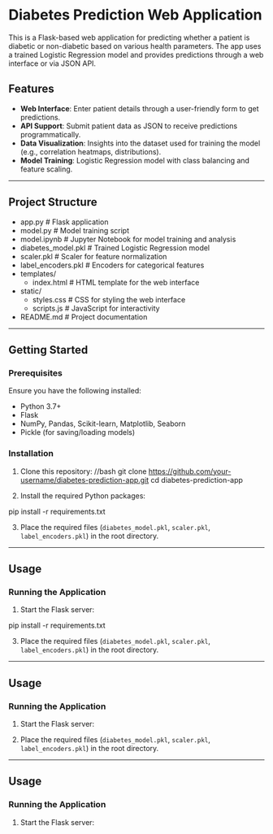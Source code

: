 # Diabetes Prediction Web Application

This is a Flask-based web application for predicting whether a patient is diabetic or non-diabetic based on various health parameters. The app uses a trained Logistic Regression model and provides predictions through a web interface or via JSON API.

## Features

- **Web Interface**: Enter patient details through a user-friendly form to get predictions.
- **API Support**: Submit patient data as JSON to receive predictions programmatically.
- **Data Visualization**: Insights into the dataset used for training the model (e.g., correlation heatmaps, distributions).
- **Model Training**: Logistic Regression model with class balancing and feature scaling.

---

## Project Structure
- app.py # Flask application
- model.py # Model training script
- model.ipynb # Jupyter Notebook for model training and analysis
- diabetes_model.pkl # Trained Logistic Regression model
- scaler.pkl # Scaler for feature normalization
- label_encoders.pkl # Encoders for categorical features
- templates/
  - index.html # HTML template for the web interface
- static/
  - styles.css # CSS for styling the web interface
  - scripts.js # JavaScript for interactivity
- README.md # Project documentation

---

## Getting Started

### Prerequisites

Ensure you have the following installed:

- Python 3.7+
- Flask
- NumPy, Pandas, Scikit-learn, Matplotlib, Seaborn
- Pickle (for saving/loading models)

### Installation

1. Clone this repository:
//bash
git clone https://github.com/your-username/diabetes-prediction-app.git
cd diabetes-prediction-app

2. Install the required Python packages:

pip install -r requirements.txt


3. Place the required files (`diabetes_model.pkl`, `scaler.pkl`, `label_encoders.pkl`) in the root directory.

---

## Usage

### Running the Application

1. Start the Flask server:


pip install -r requirements.txt


3. Place the required files (`diabetes_model.pkl`, `scaler.pkl`, `label_encoders.pkl`) in the root directory.

---

## Usage

### Running the Application

1. Start the Flask server:


3. Place the required files (`diabetes_model.pkl`, `scaler.pkl`, `label_encoders.pkl`) in the root directory.

---

## Usage

### Running the Application

1. Start the Flask server:

